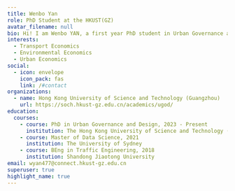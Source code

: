 ```yaml
---
title: Wenbo Yan
role: PhD Student at the HKUST(GZ)
avatar_filename: null
bio: Hi! I am Wenbo YAN, a first year PhD student in Urban Governance and Design at the Hong Kong University of Science and Technology (Guangzhou). My research intersts are transport economics, environmental economics and urban economics.
interests:
  - Transport Economics
  - Environmental Economics
  - Urban Economics
social:
  - icon: envelope
    icon_pack: fas
    link: /#contact
organizations:
  - name: Hong Kong University of Science and Technology (Guangzhou)
    url: https://soch.hkust-gz.edu.cn/academics/ugod/
education:
  courses:
    - course: PhD in Urban Governance and Design, 2023 - Present
      institution: The Hong Kong University of Science and Technology (Guangzhou) 
    - course: Master of Data Science, 2021
      institution: The University of Sydney
    - course: BEng in Traffic Engineering, 2018
      institution: Shandong Jiaotong University
email: wyan477@connect.hkust-gz.edu.cn
superuser: true
highlight_name: true
---
```


<!-- {{< icon name="download" pack="fas" >}} Download my {{< staticref "uploads/WenboYAN_CV.pdf" "newtab" >}}resumé{{< /staticref >}}. -->
